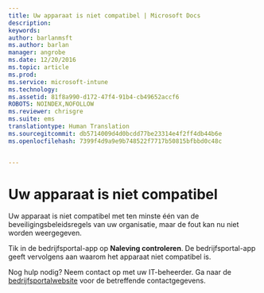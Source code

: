 ```yaml
---
title: Uw apparaat is niet compatibel | Microsoft Docs
description: 
keywords: 
author: barlanmsft
ms.author: barlan
manager: angrobe
ms.date: 12/20/2016
ms.topic: article
ms.prod: 
ms.service: microsoft-intune
ms.technology: 
ms.assetid: 81f8a990-d172-47f4-91b4-cb49652accf6
ROBOTS: NOINDEX,NOFOLLOW
ms.reviewer: chrisgre
ms.suite: ems
translationtype: Human Translation
ms.sourcegitcommit: db5714009d4d0bcdd77be23314e4f2ff4db44b6e
ms.openlocfilehash: 7399f4d9a9e9b748522f7717b50815bfbbd0c48c


---
```


# <a name="your-device-is-noncompliant"></a>Uw apparaat is niet compatibel

Uw apparaat is niet compatibel met ten minste één van de beveiligingsbeleidsregels van uw organisatie, maar de fout kan nu niet worden weergegeven.  

Tik in de bedrijfsportal-app op **Naleving controleren**. De bedrijfsportal-app geeft vervolgens aan waarom het apparaat niet compatibel is. 

Nog hulp nodig? Neem contact op met uw IT-beheerder. Ga naar de [bedrijfsportalwebsite](http://portal.manage.microsoft.com) voor de betreffende contactgegevens.



<!--HONumber=Dec16_HO3-->


